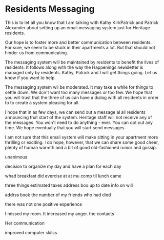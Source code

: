 # Residents Messaging

This is to let all you know that I am talking with Kathy KirkPatrick and Patrick Alexander about setting up an email messaging system just for Heritage residents.

Our hope is to foster more and better communication between residents. For sure, we seem to be stuck in their apartments a lot. But that should not hinder us from communicating.

The messaging system will be maintained by residents to benefit the lives of residents. It follows along with the way the Happenings newsletter is managed only by residents. Kathy, Patrick and I will get things going. Let us know if you want to help.

The messaging system wil be moderated. It may take a while for things to settle down. We don't want too many messages or too few. We hope that you will trust that the three of us can have a dialog with all residents in order to to create a system pleasing for all.

I hope that in as few days, we can send out a message al all residents announcing that start of the system. Heritage staff will not receive any of the messages. You won't need to do anything - ever. You can opt out any time.  We hope eventually that you will start send messages.


I am not sure that this email system will make sitting in your apartment more thrilling or exciting. I do hope, however, that we can share some good cheer, plenty of human warmth and a bit of good old-fashioned rumor and gossip.

unanimous

decision to organize my day and have a plan for each day

whad breakfast did evercise at at mu comp til lunch came

three things
estimated taxes
address boo up to date
info on will

addrss book the number of my friends who had died

there was not one positive experience

I missed my room. It increased my anger. the contacts 

Her communication

improved computer skilss